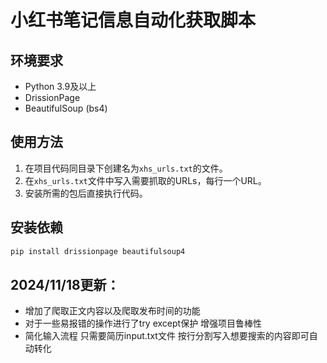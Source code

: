 # 小红书笔记信息自动化获取脚本

## 环境要求
- Python 3.9及以上
- DrissionPage
- BeautifulSoup (bs4)

## 使用方法

1. 在项目代码同目录下创建名为`xhs_urls.txt`的文件。
2. 在`xhs_urls.txt`文件中写入需要抓取的URLs，每行一个URL。
3. 安装所需的包后直接执行代码。

## 安装依赖

```bash
pip install drissionpage beautifulsoup4
```

## 2024/11/18更新：
- 增加了爬取正文内容以及爬取发布时间的功能
- 对于一些易报错的操作进行了try except保护 增强项目鲁棒性
- 简化输入流程 只需要简历input.txt文件 按行分割写入想要搜索的内容即可自动转化
